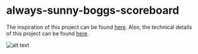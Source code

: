 # always-sunny-boggs-scoreboard


The inspiration of this project can be found [here](https://medium.com/@justinshawngerber/beer-scoreboard-part-1-of-2-b58f9a3631aa).
Also, the technical details of this project can be found [here](https://medium.com/@justinshawngerber/beer-scoreboard-part-2-of-2-faedfc3c0858).

![alt text](https://github.com/Justbeingjustin/always-sunny-boggs-scoreboard/blob/master/Scoreboard.JPG)

